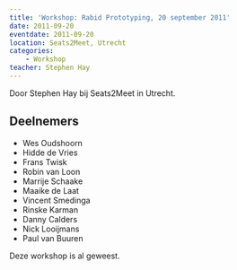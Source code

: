 ```yaml
---
title: 'Workshop: Rabid Prototyping, 20 september 2011'
date: 2011-09-20
eventdate: 2011-09-20
location: Seats2Meet, Utrecht
categories:
    - Workshop
teacher: Stephen Hay
---
```


Door Stephen Hay bij Seats2Meet in Utrecht.

## Deelnemers

-   Wes Oudshoorn
-   Hidde de Vries
-   Frans Twisk
-   Robin van Loon
-   Marrije Schaake
-   Maaike de Laat
-   Vincent Smedinga
-   Rinske Karman
-   Danny Calders
-   Nick Looijmans
-   Paul van Buuren

Deze workshop is al geweest. 
